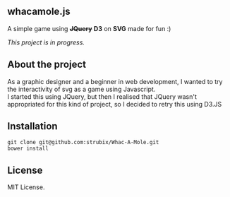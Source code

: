 ## whacamole.js

A simple game using ~~**JQuery**~~ **D3** on **SVG** made for fun :)

_This project is in progress._

## About the project

As a graphic designer and a beginner in web development, I wanted to try the interactivity of svg as a game using Javascript.<br />
I started this using JQuery, but then I realised that JQuery wasn't appropriated for this kind of project, so I decided to retry this using D3.JS

## Installation

`git clone git@github.com:strubix/Whac-A-Mole.git`<br />
`bower install`

## License

MIT License.
